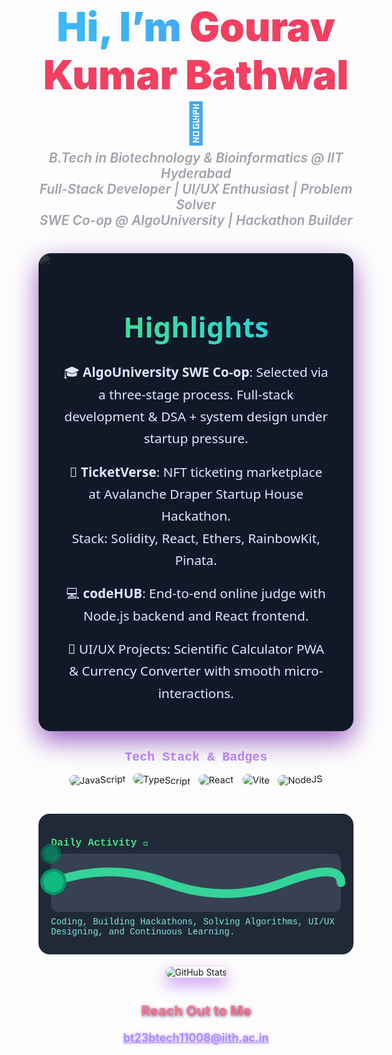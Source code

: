 <h1 align="center" style="font-size:4rem; font-weight:900; background:linear-gradient(270deg, #38bdf8, #f43f5e, #9333ea, #38bdf8); background-size:1000% 1000%; animation: gradientAnimation 20s ease infinite; -webkit-background-clip: text; color: transparent; user-select:none; margin-bottom: 10px;">
  Hi, I’m <span style="color:#f43f5e;">Gourav Kumar Bathwal</span> 👋
</h1>

<p align="center" style="font-style:italic; font-weight:600; font-size:1.3rem; color:#a1a1aa; margin-top:-5px; margin-bottom:40px;">
  B.Tech in Biotechnology & Bioinformatics @ IIT Hyderabad <br/>
  Full-Stack Developer | UI/UX Enthusiast | Problem Solver <br/>
  SWE Co-op @ AlgoUniversity | Hackathon Builder
</p>

<div align="center" style="width:100%; max-width:900px; margin:auto; position:relative; overflow:hidden; border-radius:20px; box-shadow: 0 15px 40px rgb(131 58 180 / 0.8); background:#111827;">
  <img src="https://upload.wikimedia.org/wikipedia/commons/thumb/2/29/Indian_Parliament_New_Delhi_03-2016_img3.jpg/640px-Indian_Parliament_New_Delhi_03-2016_img3.jpg"  
    alt="Indian Parliament" style="width:100%; opacity:0.15; position:absolute; inset:0; object-fit:cover; border-radius:20px;"/>
  <div style="position:relative; padding: 25px 40px; color:#e0e7ff; font-family: 'Segoe UI', Tahoma, Geneva, Verdana, sans-serif; z-index:10;">
    <h2 style="text-align:center; font-size:2.8rem; font-weight:800; background: linear-gradient(90deg, #4ade80, #22d3ee); -webkit-background-clip: text; color: transparent; user-select:none; margin-bottom:25px;">
      Highlights
    </h2>
    <ul style="font-size:1.3rem; list-style: none; padding-left:0; max-width:700px; margin:auto; line-height:1.7;">
      <li style="margin-bottom:18px;">🎓 <b>AlgoUniversity SWE Co-op</b>: Selected via a three-stage process. Full-stack development & DSA + system design under startup pressure.</li>
      <li style="margin-bottom:18px;">🚀 <b>TicketVerse</b>: NFT ticketing marketplace at Avalanche Draper Startup House Hackathon.<br/> Stack: Solidity, React, Ethers, RainbowKit, Pinata.</li>
      <li style="margin-bottom:18px;">💻 <b>codeHUB</b>: End-to-end online judge with Node.js backend and React frontend.</li>
      <li style="margin-bottom:18px;">🎨 UI/UX Projects: Scientific Calculator PWA & Currency Converter with smooth micro-interactions.</li>
    </ul>
  </div>
</div>

<p style="text-align:center; margin:30px auto 10px; font-weight:700; font-family: 'Courier New', Courier, monospace; font-size:20px; color:#bb86fc;">
  Tech Stack & Badges
</p>
<div align="center" style="margin-bottom:40px;">
  <img src="https://img.shields.io/badge/JavaScript-F7DF1E?style=for-the-badge&amp;logo=javascript&amp;logoColor=black" alt="JavaScript" style="margin:6px; border-radius:12px; transform: rotate(-2deg) scale(1.05); transition: all 0.3s ease;" />
  <img src="https://img.shields.io/badge/TypeScript-007ACC?style=for-the-badge&amp;logo=typescript&amp;logoColor=white" alt="TypeScript" style="margin:6px; border-radius:12px; transform: rotate(3deg) scale(1.05); transition: all 0.3s ease;" />
  <img src="https://img.shields.io/badge/React-20232A?style=for-the-badge&amp;logo=react&amp;logoColor=61DAFB" alt="React" style="margin:6px; border-radius:12px; transform: rotate(-1deg) scale(1.05); transition: all 0.3s ease;" />
  <img src="https://img.shields.io/badge/Vite-646CFF?style=for-the-badge&amp;logo=vite&amp;logoColor=white" alt="Vite" style="margin:6px; border-radius:12px; transform: rotate(2deg) scale(1.05); transition: all 0.3s ease;" />
  <img src="https://img.shields.io/badge/Node.js-339933?style=for-the-badge&amp;logo=nodedotjs&amp;logoColor=white" alt="NodeJS" style="margin:6px; border-radius:12px; transform: rotate(-3deg) scale(1.05); transition: all 0.3s ease;" />
</div>

<div style="background:#1f2937; padding: 14px 20px; margin-bottom: 20px; border-radius: 18px; color:#cbd5e1; max-width: 800px; margin-left:auto; margin-right:auto; font-family:'Courier New', monospace;">
  <h3 style="color:#4ade80; font-weight:700; margin-bottom:8px;">Daily Activity 🐍</h3>
  <svg viewBox="0 0 200 40" width="100%" height="60" fill="none" style="background:#374151; border-radius: 12px; overflow: visible;">
    <path id="snakePath" d="M0,20 Q40,5 80,20 T160,20 T200,20" stroke="#34d399" stroke-width="6" stroke-linecap="round" />
    <circle r="8" fill="#10b981" stroke="#059669" stroke-width="2">
      <animateMotion dur="8s" repeatCount="indefinite" rotate="auto">
        <mpath href="#snakePath"/>
      </animateMotion>
    </circle>
    <circle r="6" fill="#059669" stroke="#047857" stroke-width="2" style="opacity:0.7;">
      <animateMotion dur="8s" begin="4s" repeatCount="indefinite" rotate="auto">
        <mpath href="#snakePath"/>
      </animateMotion>
    </circle>
  </svg>
  <p style="margin-top:8px; font-size:14px; color:#81e6d9;">
    Coding, Building Hackathons, Solving Algorithms, UI/UX Designing, and Continuous Learning.
  </p>
</div>

<div align="center" style="max-width: 900px; margin: auto; margin-bottom: 40px;">
  <img src="https://github-readme-stats.vercel.app/api?username=Mr-Bathwal&amp;show_icons=true&amp;theme=tokyonight" alt="GitHub Stats" style="border-radius: 16px; box-shadow: 0 10px 25px rgb(147 51 234 / 0.6);" />
</div>

<p align="center" style="font-size:22px; font-weight: 700; color:#fb7185; text-shadow: 1px 1px 5px #58357a; margin-bottom: 20px;">
  Reach Out to Me
</p>

<p align="center" style="font-size:18px; color:#d6bcfa; text-shadow: 0 0 4px #a78bfa;">
  <a href="mailto:bt23btech11008@iith.ac.in" style="color: #a78bfa; font-weight: 600; text-decoration: underline;">
    bt23btech11008@iith.ac.in
  </a>
</p>

<!-- Keyframes - Add this part in a gist or suitable location for README embeds -->
<style>
  @keyframes gradientAnimation {
    0%{background-position:0% 50%}
    50%{background-position:100% 50%}
    100%{background-position:0% 50%}
  }
</style>
